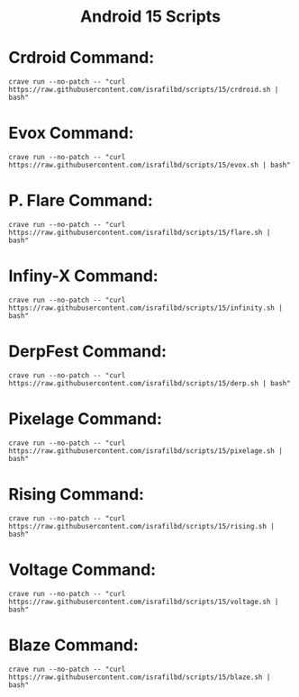 <h1 align="center"> Android 15 Scripts </h1>

# Crdroid Command:
```
crave run --no-patch -- "curl https://raw.githubusercontent.com/israfilbd/scripts/15/crdroid.sh | bash"
```
# Evox Command:
```
crave run --no-patch -- "curl https://raw.githubusercontent.com/israfilbd/scripts/15/evox.sh | bash"
```
# P. Flare Command:
```
crave run --no-patch -- "curl https://raw.githubusercontent.com/israfilbd/scripts/15/flare.sh | bash"
```
# Infiny-X Command:
```
crave run --no-patch -- "curl https://raw.githubusercontent.com/israfilbd/scripts/15/infinity.sh | bash"
```
# DerpFest Command:
```
crave run --no-patch -- "curl https://raw.githubusercontent.com/israfilbd/scripts/15/derp.sh | bash"
```
# Pixelage Command:
```
crave run --no-patch -- "curl https://raw.githubusercontent.com/israfilbd/scripts/15/pixelage.sh | bash"
```
# Rising Command:
```
crave run --no-patch -- "curl https://raw.githubusercontent.com/israfilbd/scripts/15/rising.sh | bash"
```
# Voltage Command:
```
crave run --no-patch -- "curl https://raw.githubusercontent.com/israfilbd/scripts/15/voltage.sh | bash"
```
# Blaze Command:
```
crave run --no-patch -- "curl https://raw.githubusercontent.com/israfilbd/scripts/15/blaze.sh | bash"
```
